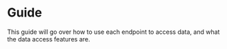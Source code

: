 # Guide

This guide will go over how to use each endpoint to access data, and what the data access features are. 
<!-- 
## Data Access Patterns

The package is structured such that each endpoint returns a container of datasets. Depending on the nature of the endpoint, this container may hold either one or multiple different datasets. A dataset in this context is a related grouping of data. For example, a team will have 3 different datasets for its depth chart - Offense, Defense, and Special Teams. 

To access the individual datasets, you must first get the particular dataset by name. 

Then, there are 3 utility functions to render the data in your desired format - `get_json()`, `get_dict()`, and `get_dataframe()`. 


```python
# Call endpoint, which loads the dataset container
team_depth_chart = TeamDepthChart(team_id = 12) 

# Access the desired dataset 
offense = team_depth_chart.get_dataset_by_name("OFFENSE") 

 # Print out dataset in dataframe format 
print(offense.get_dataframe())
```

Conversely, you can also chain the above functions. 

```python
TeamDepthChart(team_id = 12).get_dataset_by_name("OFFENSE").get_dataframe()
```

The documentation for each endpoint is structured such that it lists all available datasets under that endpoint, and the individual headers/columns/keys in the returned data. 

You can also view all available dataset names inside a container by using `get_all_dataset_names()` on the particular endpoint object. 
For example, 

```python
TeamDepthChart(team_id = 12).get_all_dataset_names() 
# OUTPUT: ["OFFENSE", "DEFENSE", "SPECIAL_TEAMS"]
```


### Raw ESPN response

This package parses the JSON data returned from ESPN's API endpoints into a well-formed response. A large chunk of each returned response is thrown away by these parsers for lack of relevancy. However, if you would like to access the raw JSON that is returned, you can use `get_raw_json()` at the endpoint level. 


```python
PlayerCareerStats(player_id = 3139477).get_raw_json() 
# OUTPUT: Big JSON load
```

If you would like to access the exact URL that the request is being made to, you can also access `get_url()` at the endpoint level. 
This will return a string of the URL with the query and path parameters embedded. You can copy-paste this URL into your browser or a cURL client such as Postman to inspect the response. 


```python
PlayerCareerStats(player_id = 3139477).get_url() 
# OUTPUT: "https://site.web.api.espn.com/apis/common/v3/sports/football/nfl/athletes/3139477/stats?seasontype=2"
```





## **Package Structure**

Each class invocation => Specific endpoint -> RequestService makes HTTP call -> Response is parsed -> Data is stored in a Dataset container -> Each segmented data set is its own "object".

??? note "Under the hood"
    Each specific endpoint inherits from a base class that handles calling the request service. This base class is also fed a parser specific to the endpoint, which returns the data in the format that you see it when accessing endpoints. 

The endpoint docs are structured in a manner to expose you to each dataset returned by the endpoint, and the headers/columns returned for each data set. Depending on the nature of the endpoint, there might be 1 or multiple data sets. To access each dataset, use `get_dataset(<INSERT NAME>)`. 

On accessing each data set, you have three utility functions that can be used to return data in the desired format. These include - `get_dict()`, `get_json()`, and `get_dataframe()`. 

### Raw data

This package processes the raw ESPN JSON data into a consistent, structured format. In each call, there are often more data points that are pruned since we believe they might not be relevant to the use case. However, for sake of allowing you to custom filter this data however you see fit, each endpoint also comes with a `get_raw_json()` utility function that returns the raw data that ESPN sends. This allows you to do whatever you see fit with the data. Here is how you would access this function. 


### Player & Team IDs

Player IDs for both active and inactive players is accessible as a list through the static. 

Limitation - ESPN only holds information for years past around the 1980s, which shouldn't be an issue for virtually all use-cases but is worth mentioning. 

For IDs pertinent to teams, you can either directly inject the integer values of each team (See full list here), or you can make use of the enum we have provided to directly inject the values based on the team's code. Here is how to use that. 
 -->
